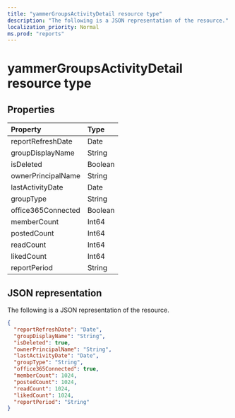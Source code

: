 ```yaml
---
title: "yammerGroupsActivityDetail resource type"
description: "The following is a JSON representation of the resource."
localization_priority: Normal
ms.prod: "reports"
---
```


# yammerGroupsActivityDetail resource type

## Properties

| Property           | Type    |
| :----------------- | :------ |
| reportRefreshDate  | Date    |
| groupDisplayName   | String  |
| isDeleted          | Boolean |
| ownerPrincipalName | String  |
| lastActivityDate   | Date    |
| groupType          | String  |
| office365Connected | Boolean |
| memberCount        | Int64   |
| postedCount        | Int64   |
| readCount          | Int64   |
| likedCount         | Int64   |
| reportPeriod       | String  |

## JSON representation

The following is a JSON representation of the resource.

<!-- {
  "blockType": "resource",
  "@odata.type": "microsoft.graph.yammerGroupsActivityDetail"
} -->

```json
{
  "reportRefreshDate": "Date", 
  "groupDisplayName": "String", 
  "isDeleted": true, 
  "ownerPrincipalName": "String", 
  "lastActivityDate": "Date", 
  "groupType": "String", 
  "office365Connected": true, 
  "memberCount": 1024, 
  "postedCount": 1024, 
  "readCount": 1024, 
  "likedCount": 1024, 
  "reportPeriod": "String"
}
```
